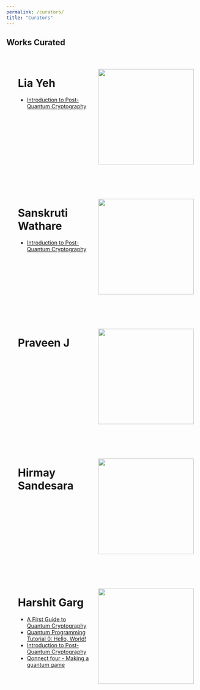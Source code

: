 ```yaml
---
permalink: /curators/
title: "Curators"
---
```

## Works Curated

<div style="width: 50vw; padding: 20px; margin: 10px; clear: both">
<img style="float: right; padding: 20px" src="/assets/images/biopics/lia_y.jpeg" width="250" height="250"/>
<h1>Lia Yeh</h1>
<ul>
    <li><a href="/blog/post-pqc">Introduction to Post-Quantum Cryptography</a></li>
</ul>
<div style="clear:both"></div>
</div>

<div style="width: 50vw; padding: 20px; margin: 10px; clear: both">
<img style="float: right; padding: 20px" src="/assets/images/biopics/sanskruti_w.jpeg" width="250" height="250"/>
<h1>Sanskruti Wathare</h1>
<ul>
    <li><a href="/blog/post-pqc">Introduction to Post-Quantum Cryptography</a></li>
</ul>
<div style="clear:both"></div>
</div>

<div style="width: 50vw; padding: 20px; margin: 10px; clear: both">
<img style="float: right; padding: 20px" src="/assets/images/biopics/praveen_j.jpg" width="250" height="250"/>
<h1>Praveen J</h1>
<ul>
</ul>
<div style="clear:both"></div>
</div>

<div style="width: 50vw; padding: 20px; margin: 10px; clear: both">
<img style="float: right; padding: 20px" src="/assets/images/bio-photo.jpg" width="250" height="250"/>
<h1>Hirmay Sandesara</h1>
<ul>
</ul>
<div style="clear:both"></div>
</div>

<div style="width: 50vw; padding: 20px; margin: 10px; clear: both">
<img style="float: right; padding: 20px" src="/assets/images/bio-photo.jpg" width="250" height="250"/>
<h1>Harshit Garg</h1>
<ul>
    <li><a href="/blog/post-qkd">A First Guide to Quantum Cryptography</a></li>
    <li><a href="/blog/post-tutorial-0-Hello-world">Quantum Programming Tutorial 0: Hello, World!</a></li>
    <li><a href="/blog/post-pqc">Introduction to Post-Quantum Cryptography</a></li>
    <li><a href="/blog/post-tutorial-QonnectFour">Qonnect four - Making a quantum game</a></li>
</ul>
<div style="clear:both"></div>
</div>

